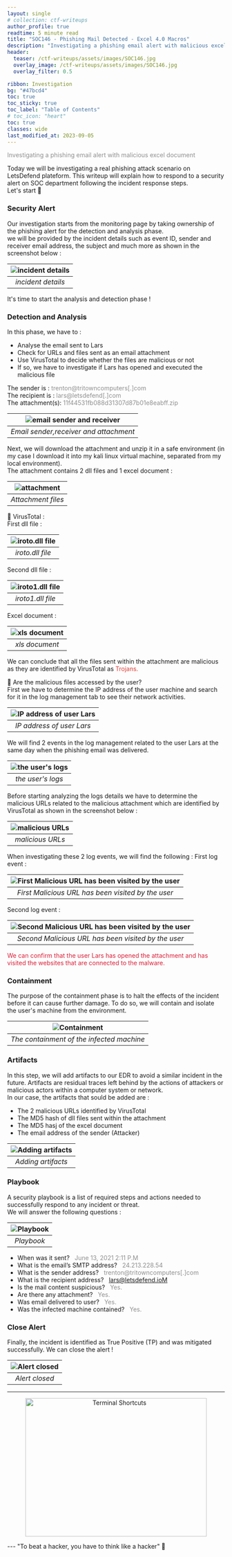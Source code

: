```yaml
---
layout: single
# collection: ctf-writeups
author_profile: true
readtime: 5 minute read
title: "SOC146 - Phishing Mail Detected - Excel 4.0 Macros"
description: "Investigating a phishing email alert with malicious excel document"
header:
  teaser: /ctf-writeups/assets/images/SOC146.jpg
  overlay_image: /ctf-writeups/assets/images/SOC146.jpg
  overlay_filter: 0.5

ribbon: Investigation
bg: "#47bcd4"
toc: true
toc_sticky: true
toc_label: "Table of Contents"
# toc_icon: "heart"
toc: true
classes: wide
last_modified_at: 2023-09-05
---
```

<span style="color:#909090">Investigating a phishing email alert with malicious excel document</span>

Today we will be investigating a real phishing attack scenario on LetsDefend plateform. This writeup will explain how to respond to a security alert on SOC department following the incident response steps.<br>Let's start 🎯

### Security Alert 
Our investigation starts from the monitoring page by taking ownership of the phishing alert for the detection and analysis phase. <br>
we will be provided by the incident details such as event ID, sender and receiver email address, the subject and much more as shown in the screenshot below :

| ![incident details](/assets/images/ctf-writeups/SOC146/SOC146_3.png) | 
|:--:| 
| *incident details* |

It's time to start the analysis and detection phase !

### Detection and Analysis
In this phase, we have to :
- Analyse the email sent to Lars
- Check for URLs and files sent as an email attachment
- Use VirusTotal to decide whether the files are malicious or not
- If so, we have to investigate if Lars has opened and executed the malicious file

The sender is : <span style="color: #909090"> trenton@tritowncomputers[.]com</span><br>
The recipient is : <span style="color: #909090"> lars@letsdefend[.]com</span><br>
The attachment(s): <span style="color: #909090"> 11f44531fb088d31307d87b01e8eabff.zip</span>

| ![email sender and receiver](/assets/images/ctf-writeups/SOC146/SOC146_13.png) | 
|:--:| 
| *Email sender,receiver and attachment* |

Next, we will download the attachment and unzip it in a safe environment (in my case I download it into my kali linux virtual machine, separated from my local environment). <br>
The attachment contains 2 dll files and 1 excel document :

| ![attachment](/assets/images/ctf-writeups/SOC146/SOC146_5.png) | 
|:--:| 
| *Attachment files* |

📍 VirusTotal : <br>
 First dll file :

| ![iroto.dll file](/assets/images/ctf-writeups/SOC146/SOC146_6.png) | 
|:--:| 
| *iroto.dll file* |


Second dll file :

| ![iroto1.dll file](/assets/images/ctf-writeups/SOC146/SOC146_7.png) | 
|:--:| 
| *iroto1.dll file* |

Excel document :

| ![xls document](/assets/images/ctf-writeups/SOC146/SOC146_8.png) | 
|:--:| 
| *xls document* |

We can conclude that all the files sent within the attachment are malicious as they are identified by VirusTotal as <span style="color: #de403b"> Trojans.</span>

📍 Are the malicious files accessed by the user?<br>
First we have to determine the IP address of the user machine and search for it in the log management tab to see their network activities.

| ![IP address of user Lars ](/assets/images/ctf-writeups/SOC146/SOC146_14.png) | 
|:--:| 
| *IP address of user Lars* |

We will find 2 events in the log management related to the user Lars at the same day when the phishing email was delivered.

| ![the user's logs ](/assets/images/ctf-writeups/SOC146/SOC146_15.png) | 
|:--:| 
| *the user's logs* |

Before starting analyzing the logs details we have to determine the malicious URLs related to the malicious attachment which are identified by VirusTotal as shown in the screenshot below : 

| ![malicious URLs ](/assets/images/ctf-writeups/SOC146/SOC146_99.png) | 
|:--:| 
| *malicious URLs* |

When investigating these 2 log events, we will find the following : 
First log event :

| ![First Malicious URL has been visited by the user](/assets/images/ctf-writeups/SOC146/SOC146_16.png) | 
|:--:| 
| *First Malicious URL has been visited by the user* |

Second log event :

| ![Second Malicious URL has been visited by the user](/assets/images/ctf-writeups/SOC146/SOC146_17.png) | 
|:--:| 
| *Second Malicious URL has been visited by the user* |

<span style="color: #da2039">We can confirm that the user Lars has opened the attachment and has visited the websites that are connected to the malware.</span> 

### Containment
The purpose of the containment phase is to halt the effects of the incident before it can cause further damage. To do so, we will contain and isolate the user's machine from the environment.

| ![Containment](/assets/images/ctf-writeups/SOC146/SOC146_20.png) | 
|:--:| 
| *The containment of the infected machine* |

### Artifacts
In this step, we will add artifacts to our EDR to avoid a similar incident in the future. Artifacts are residual traces left behind by the actions of attackers or malicious actors within a computer system or network. <br>
In our case, the artifacts that sould be added are :
- The 2 malicious URLs identified by VirusTotal
- The MD5 hash of dll files sent within the attachment
- The MD5 hasj of the excel document
- The email address of the sender (Attacker)

| ![Adding artifacts](/assets/images/ctf-writeups/SOC146/SOC146_21.png) | 
|:--:| 
| *Adding artifacts* | 

### Playbook
A security playbook is a list of required steps and actions needed to successfully respond to any incident or threat.<br>
We will answer the following questions :

| ![Playbook](/assets/images/ctf-writeups/SOC146/SOC146_2.png) | 
|:--:| 
| *Playbook* | 

  - When was it sent?  &nbsp; <span style="color: #909090">June 13, 2021 2:11 P.M</span>
  - What is the email’s SMTP address?  &nbsp; <span style="color: #909090">24.213.228.54</span>
  - What is the sender address? &nbsp; <span style="color: #909090">trenton@tritowncomputers[.]com</span>
  - What is the recipient address?  &nbsp; <span style="color: #909090">lars@letsdefend.ioM</span>
  - Is the mail content suspicious?  &nbsp; <span style="color: #909090">Yes.</span>
  - Are there any attachment?  &nbsp; <span style="color: #909090">Yes.</span>
  - Was email delivered to user?  &nbsp; <span style="color: #909090">Yes.</span>
  - Was the infected machine contained?  &nbsp; <span style="color: #909090">Yes.</span>

### Close Alert
Finally, the incident is identified as True Positive (TP) and was mitigated successfully. We can close the alert !

| ![Alert closed](/assets/images/ctf-writeups/SOC146/SOC146_19.png) | 
|:--:| 
| *Alert closed* | 

<hr>
<p align="center">
  <img src="/assets/images/icons/cat.jpg" alt="Terminal Shortcuts" style="width:420px;height:320px;">
</p>
---
"To beat a hacker, you have to think like a hacker" 💙 
